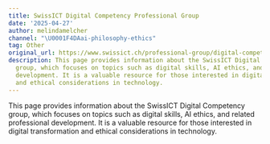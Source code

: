 ```yaml
---
title: SwissICT Digital Competency Professional Group
date: '2025-04-27'
author: melindamelcher
channel: "\U0001F4DAai-philosophy-ethics"
tag: Other
original_url: https://www.swissict.ch/professional-group/digital-competency/
description: This page provides information about the SwissICT Digital Competency
  group, which focuses on topics such as digital skills, AI ethics, and related professional
  development. It is a valuable resource for those interested in digital transformation
  and ethical considerations in technology.
---
```


This page provides information about the SwissICT Digital Competency group, which focuses on topics such as digital skills, AI ethics, and related professional development. It is a valuable resource for those interested in digital transformation and ethical considerations in technology.